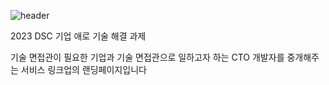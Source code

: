 ![header](https://capsule-render.vercel.app/api?type=wave&color=gradient&height=300&section=header&text=LinkUP&fontSize=90)

2023 DSC 기업 애로 기술 해결 과제

기술 면접관이 필요한 기업과 기술 면접관으로 일하고자 하는 CTO 개발자를 중개해주는 서비스 링크업의 랜딩페이지입니다
